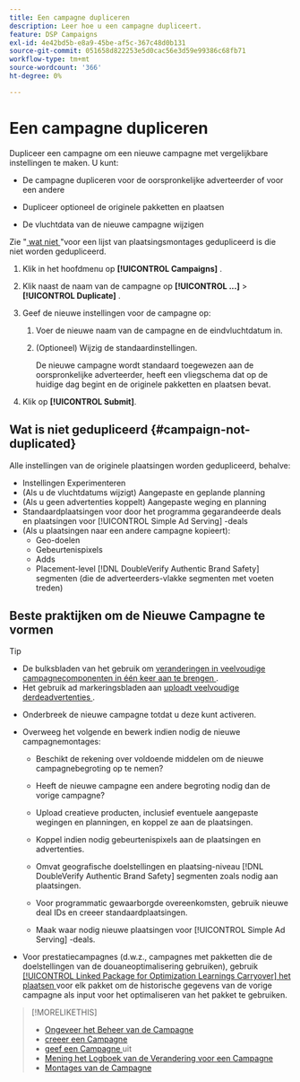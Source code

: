```yaml
---
title: Een campagne dupliceren
description: Leer hoe u een campagne dupliceert.
feature: DSP Campaigns
exl-id: 4e42bd5b-e8a9-45be-af5c-367c48d0b131
source-git-commit: 051658d822253e5d0cac56e3d59e99386c68fb71
workflow-type: tm+mt
source-wordcount: '366'
ht-degree: 0%

---
```


# Een campagne dupliceren

<!-- Some placements don't have this option. Clarify which placement types aren't eligible -- is it PG placements, or all placements using private inventory? And anything else? -->

Dupliceer een campagne om een nieuwe campagne met vergelijkbare instellingen te maken. U kunt:

* De campagne dupliceren voor de oorspronkelijke adverteerder of voor een andere

* Dupliceer optioneel de originele pakketten en plaatsen

* De vluchtdata van de nieuwe campagne wijzigen

Zie &quot;[ wat niet ](#campaign-not-duplicated)&quot;voor een lijst van plaatsingsmontages gedupliceerd is die niet worden gedupliceerd.

1. Klik in het hoofdmenu op **[!UICONTROL Campaigns]** .

1. Klik naast de naam van de campagne op **[!UICONTROL ...]** > **[!UICONTROL Duplicate]** .

1. Geef de nieuwe instellingen voor de campagne op:

   1. Voer de nieuwe naam van de campagne en de eindvluchtdatum in.

   1. (Optioneel) Wijzig de standaardinstellingen.

      De nieuwe campagne wordt standaard toegewezen aan de oorspronkelijke adverteerder, heeft een vliegschema dat op de huidige dag begint en de originele pakketten en plaatsen bevat.

1. Klik op **[!UICONTROL Submit]**.

## Wat is niet gedupliceerd {#campaign-not-duplicated}

Alle instellingen van de originele plaatsingen worden gedupliceerd, behalve:

* Instellingen Experimenteren
* (Als u de vluchtdatums wijzigt) Aangepaste en geplande planning
* (Als u geen advertenties koppelt) Aangepaste weging en planning
* Standaardplaatsingen voor door het programma gegarandeerde deals en plaatsingen voor [!UICONTROL Simple Ad Serving] -deals
* (Als u plaatsingen naar een andere campagne kopieert):
   * Geo-doelen
   * Gebeurtenispixels
   * Adds
   * Placement-level [!DNL DoubleVerify Authentic Brand Safety] segmenten (die de adverteerders-vlakke segmenten met voeten treden)

## Beste praktijken om de Nieuwe Campagne te vormen

>[!TIP]
>
>* De bulksbladen van het gebruik om [ veranderingen in veelvoudige campagnecomponenten in één keer aan te brengen ](/help/dsp/campaign-management/campaign-components-review-edit.md).
>* Het gebruik ad markeringsbladen aan [ uploadt veelvoudige derdeadvertenties ](/help/dsp/campaign-management/ads/ad-create-multiple.md).

* Onderbreek de nieuwe campagne totdat u deze kunt activeren.

* Overweeg het volgende en bewerk indien nodig de nieuwe campagnemontages:

   * Beschikt de rekening over voldoende middelen om de nieuwe campagnebegroting op te nemen?

   * Heeft de nieuwe campagne een andere begroting nodig dan de vorige campagne?

   * Upload creatieve producten, inclusief eventuele aangepaste wegingen en planningen, en koppel ze aan de plaatsingen.

   * Koppel indien nodig gebeurtenispixels aan de plaatsingen en advertenties.

   * Omvat geografische doelstellingen en plaatsing-niveau [!DNL DoubleVerify Authentic Brand Safety] segmenten zoals nodig aan plaatsingen.

   * Voor programmatic gewaarborgde overeenkomsten, gebruik nieuwe deal IDs en creeer standaardplaatsingen.

   * Maak waar nodig nieuwe plaatsingen voor [!UICONTROL Simple Ad Serving] -deals.

* Voor prestatiecampagnes (d.w.z., campagnes met pakketten die de doelstellingen van de douaneoptimalisering gebruiken), gebruik [[!UICONTROL Linked Package for Optimization Learnings Carryover] het plaatsen ](/help/dsp/campaign-management/packages/package-settings.md) voor elk pakket om de historische gegevens van de vorige campagne als input voor het optimaliseren van het pakket te gebruiken.

>[!MORELIKETHIS]
>
>* [ Ongeveer het Beheer van de Campagne ](campaign-about.md)
>* [ creeer een Campagne ](campaign-create.md)
>* [ geef een Campagne ](campaign-edit.md) uit
>* [ Mening het Logboek van de Verandering voor een Campagne ](campaign-change-log.md)
>* [ Montages van de Campagne ](campaign-settings.md)

